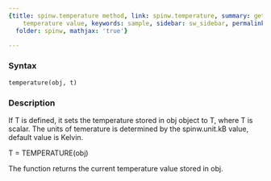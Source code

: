 ```yaml
---
{title: spinw.temperature method, link: spinw.temperature, summary: get/set stored
    temperature value, keywords: sample, sidebar: sw_sidebar, permalink: spinw_temperature.html,
  folder: spinw, mathjax: 'true'}

---
```


### Syntax

`temperature(obj, t)`

### Description

If T is defined, it sets the temperature stored in obj object
to T, where T is scalar. The units of temerature is
determined by the spinw.unit.kB value, default value is Kelvin.
 
T = TEMPERATURE(obj)
 
The function returns the current temperature value stored in
obj.
 

